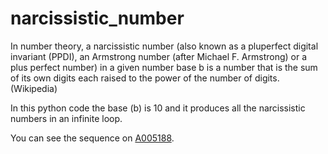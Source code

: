 # narcissistic_number
In number theory, a narcissistic number (also known as a pluperfect digital invariant (PPDI), an Armstrong number (after Michael F. Armstrong) or a plus perfect number) in a given number base b is a number that is the sum of its own digits each raised to the power of the number of digits. (Wikipedia)

In this python code the base (b) is 10 and it produces all the narcissistic numbers in an infinite loop.

You can see the sequence on [A005188](https://oeis.org/A005188).
